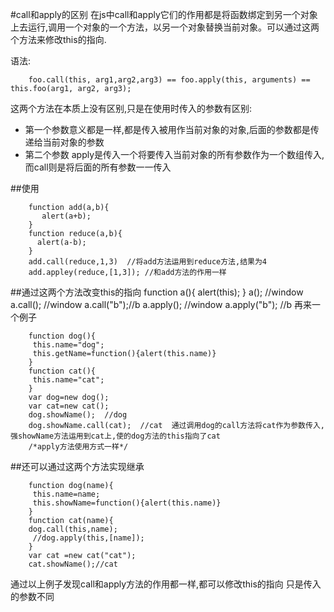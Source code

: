#call和apply的区别
在js中call和apply它们的作用都是将函数绑定到另一个对象上去运行,调用一个对象的一个方法，以另一个对象替换当前对象。可以通过这两个方法来修改this的指向.

语法:

		foo.call(this, arg1,arg2,arg3) == foo.apply(this, arguments) == this.foo(arg1, arg2, arg3);

这两个方法在本质上没有区别,只是在使用时传入的参数有区别:

- 第一个参数意义都是一样,都是传入被用作当前对象的对象,后面的参数都是传递给当前对象的参数
- 第二个参数 apply是传入一个将要传入当前对象的所有参数作为一个数组传入,而call则是将后面的所有参数一一传入

##使用

		function add(a,b){
		   alert(a+b);
		}
		function reduce(a,b){
		  alert(a-b);
		}
		add.call(reduce,1,3)  //将add方法运用到reduce方法,结果为4
        add.appley(reduce,[1,3]); //和add方法的作用一样
##通过这两个方法改变this的指向
		function a(){
         alert(this);
		}
		a();  //window
		a.call();  //window
		a.call("b");//b
        a.apply();  //window
		a.apply("b");  //b
再来一个例子

		function dog(){
         this.name="dog";
         this.getName=function(){alert(this.name)}
		}
		function cat(){
         this.name="cat";
		}
        var dog=new dog();
        var cat=new cat();
		dog.showName();  //dog
        dog.showName.call(cat);  //cat  通过调用dog的call方法将cat作为参数传入,强showName方法运用到cat上,使的dog方法的this指向了cat   
  		/*apply方法使用方式一样*/

##还可以通过这两个方法实现继承

		function dog(name){
 		 this.name=name;
         this.showName=function(){alert(this.name)}
		}
		function cat(name){
		dog.call(this,name);
         //dog.apply(this,[name]);
		}
		var cat =new cat("cat");
		cat.showName();//cat
通过以上例子发现call和apply方法的作用都一样,都可以修改this的指向
只是传入的参数不同